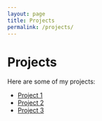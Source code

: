 ```yaml
---
layout: page
title: Projects
permalink: /projects/
---
```


# Projects

Here are some of my projects:

- [Project 1](/projects/project1.html)
- [Project 2](/projects/project2.html)
- [Project 3](/projects/project3.html)
